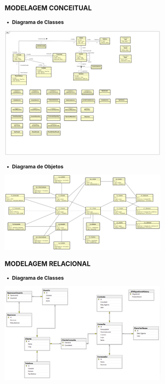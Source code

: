 ## **MODELAGEM CONCEITUAL**
- ### **Diagrama de Classes**

![](diagrama_conceitual.png)

- ### **Diagrama de Objetos**

![](DiagramObjetos.png)

## **MODELAGEM RELACIONAL**
- ### **Diagrama de Classes**

![](diagrama_relacional.png)
